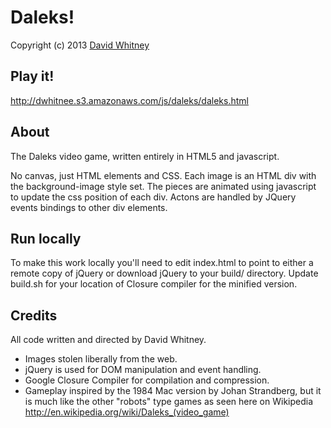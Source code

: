 # Daleks!
Copyright (c) 2013 <a href="http://dwhitnee.s3-website-us-east-1.amazonaws.com/">David Whitney</a>

## Play it!
http://dwhitnee.s3.amazonaws.com/js/daleks/daleks.html

## About
The Daleks video game, written entirely in HTML5 and javascript.

No canvas, just HTML elements and CSS.  Each image is an HTML div with the background-image style set.  The pieces are animated using javascript to update the css position of each div.  Actons are handled by JQuery events bindings to other div elements.

## Run locally
To make this work locally you'll need to edit index.html to point to either a remote copy of jQuery or download jQuery to your build/ directory.
Update build.sh for your location of Closure compiler for the minified version.

## Credits
All code written and directed by David Whitney.

* Images stolen liberally from the web.
* jQuery is used for DOM manipulation and event handling.
* Google Closure Compiler for compilation and compression.
* Gameplay inspired by the 1984 Mac version by Johan Strandberg, but it is much like the other "robots" type games as seen here on Wikipedia
http://en.wikipedia.org/wiki/Daleks_(video_game)


